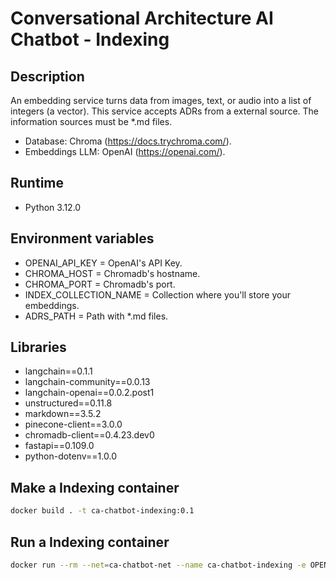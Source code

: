 # Conversational Architecture AI Chatbot - Indexing
## Description 

 An embedding service turns data from images, text, or audio into a list of integers (a vector). This service accepts ADRs from a external source. The information sources must be *.md files.

* Database: Chroma (https://docs.trychroma.com/).
* Embeddings LLM: OpenAI (https://openai.com/).

## Runtime 

* Python 3.12.0

## Environment variables 

* OPENAI_API_KEY = OpenAI's API Key.
* CHROMA_HOST = Chromadb's hostname.
* CHROMA_PORT = Chromadb's port.
* INDEX_COLLECTION_NAME = Collection where you'll store your embeddings.
* ADRS_PATH = Path with *.md files.

## Libraries 

* langchain==0.1.1
* langchain-community==0.0.13
* langchain-openai==0.0.2.post1
* unstructured==0.11.8
* markdown==3.5.2
* pinecone-client==3.0.0
* chromadb-client==0.4.23.dev0
* fastapi==0.109.0
* python-dotenv==1.0.0

## Make a Indexing container 

```bash
docker build . -t ca-chatbot-indexing:0.1
```

## Run a Indexing container 

```bash
docker run --rm --net=ca-chatbot-net --name ca-chatbot-indexing -e OPENAI_API_KEY=<an-api-key> -e CHROMA_HOST=chromadb -e CHROMA_PORT=8000 -e INDEX_COLLECTION_NAME=adrs -e ADRS_PATH=/adrs -v <a-local-path>/adrs:/adrs -d ca-chatbot-indexing:0.1
```